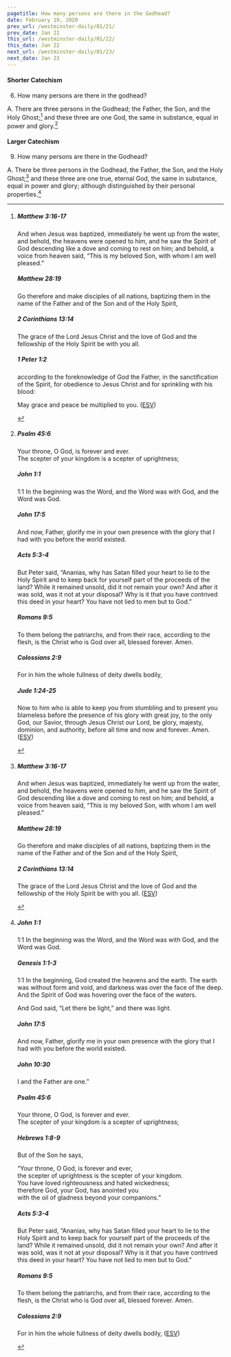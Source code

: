 ```yaml
---
pagetitle: How many persons are there in the Godhead?
date: February 19, 2020
prev_url: /westminster-daily/01/21/
prev_date: Jan 21
this_url: /westminster-daily/01/22/
this_date: Jan 22
next_url: /westminster-daily/01/23/
next_date: Jan 23
---
```


#### Shorter Catechism

6. How many persons are there in the godhead?

A. There are three persons in the Godhead; the Father, the Son, and the Holy Ghost;[^fnref:wsc1] and these three are one God, the same in substance, equal in power and glory.[^fnref:wsc2]


[^fnref:wsc1]: <div class="esv"><h5>Matthew 3:16-17</h5> <div class="esv-text"><p id="p40003016.01-1">And when Jesus was baptized, immediately he went up from the water, and behold, the heavens were opened to him, and he saw the Spirit of God descending like a dove and coming to rest on him; and behold, a voice from heaven said, &#8220;This is my beloved Son, with whom I am well pleased.&#8221;</p> </div><h5>Matthew 28:19</h5> <div class="esv-text"><p id="p40028019.01-2"><span class="woc">Go therefore and make disciples of all nations, baptizing them in the name of the Father and of the Son and of the Holy Spirit,</span></p> </div><h5>2 Corinthians 13:14</h5> <div class="esv-text"><p id="p47013014.01-3">The grace of the Lord Jesus Christ and the love of God and the fellowship of the Holy Spirit be with you all.</p> </div><h5>1 Peter 1:2</h5> <div class="esv-text"><p id="p60001002.01-4">according to the foreknowledge of God the Father, in the sanctification of the Spirit, for obedience to Jesus Christ and for sprinkling with his blood:</p> <p id="p60001002.26-4">May grace and peace be multiplied to you.  (<a href="http://www.esv.org" class="copyright">ESV</a>)</p> </div> </div>

[^fnref:wsc2]: <div class="esv"><h5>Psalm 45:6</h5> <div class="esv-text"><div class="block-indent"> <p class="line-group" id="p19045006.01-1">Your throne, O God, is forever and ever.<br /> <span class="indent"></span>The scepter of your kingdom is a scepter of uprightness;</p> </div> </div><h5>John 1:1</h5> <div class="esv-text"> <p class="chapter-first" id="p43001001.05-2"><span class="chapter-num" id="v43001001-2">1:1&nbsp;</span>In the beginning was the Word, and the Word was with God, and the Word was God.</p> </div><h5>John 17:5</h5> <div class="esv-text"><p id="p43017005.01-3"><span class="woc">And now, Father, glorify me in your own presence with the glory that I had with you before the world existed.</span></p> </div><h5>Acts 5:3-4</h5> <div class="esv-text"><p id="p44005003.01-4">But Peter said, &#8220;Ananias, why has Satan filled your heart to lie to the Holy Spirit and to keep back for yourself part of the proceeds of the land? While it remained unsold, did it not remain your own? And after it was sold, was it not at your disposal? Why is it that you have contrived this deed in your heart? You have not lied to men but to God.&#8221;</p> </div><h5>Romans 9:5</h5> <div class="esv-text"><p id="p45009005.01-5">To them belong the patriarchs, and from their race, according to the flesh, is the Christ who is God over all, blessed forever. Amen.</p> </div><h5>Colossians 2:9</h5> <div class="esv-text"><p id="p51002009.01-6">For in him the whole fullness of deity dwells bodily,</p> </div><h5>Jude 1:24-25</h5> <div class="esv-text"> <p id="p65001024.02-7">Now to him who is able to keep you from stumbling and to present you blameless before the presence of his glory with great joy, to the only God, our Savior, through Jesus Christ our Lord, be glory, majesty, dominion, and authority, before all time and now and forever. Amen.  (<a href="http://www.esv.org" class="copyright">ESV</a>)</p> </div> </div>


#### Larger Catechism

9. How many persons are there in the Godhead?

A. There be three persons in the Godhead, the Father, the Son, and the Holy Ghost;[^fnref:wlc1] and these three are one true, eternal God, the same in substance, equal in power and glory; although distinguished by their personal properties.[^fnref:wlc2]


[^fnref:wlc1]: <div class="esv"><h5>Matthew 3:16-17</h5> <div class="esv-text"><p id="p40003016.01-1">And when Jesus was baptized, immediately he went up from the water, and behold, the heavens were opened to him, and he saw the Spirit of God descending like a dove and coming to rest on him; and behold, a voice from heaven said, &#8220;This is my beloved Son, with whom I am well pleased.&#8221;</p> </div><h5>Matthew 28:19</h5> <div class="esv-text"><p id="p40028019.01-2"><span class="woc">Go therefore and make disciples of all nations, baptizing them in the name of the Father and of the Son and of the Holy Spirit,</span></p> </div><h5>2 Corinthians 13:14</h5> <div class="esv-text"><p id="p47013014.01-3">The grace of the Lord Jesus Christ and the love of God and the fellowship of the Holy Spirit be with you all.  (<a href="http://www.esv.org" class="copyright">ESV</a>)</p> </div> </div>

[^fnref:wlc2]: <div class="esv"><h5>John 1:1</h5> <div class="esv-text"> <p class="chapter-first" id="p43001001.05-1"><span class="chapter-num" id="v43001001-1">1:1&nbsp;</span>In the beginning was the Word, and the Word was with God, and the Word was God.</p> </div><h5>Genesis 1:1-3</h5> <div class="esv-text"> <p class="chapter-first" id="p01001001.06-2"><span class="chapter-num" id="v01001001-2">1:1&nbsp;</span>In the beginning, God created the heavens and the earth. The earth was without form and void, and darkness was over the face of the deep. And the Spirit of God was hovering over the face of the waters.</p>  <p id="p01001003.01-2">And God said, &#8220;Let there be light,&#8221; and there was light.</p> </div><h5>John 17:5</h5> <div class="esv-text"><p id="p43017005.01-3"><span class="woc">And now, Father, glorify me in your own presence with the glory that I had with you before the world existed.</span></p> </div><h5>John 10:30</h5> <div class="esv-text"><p id="p43010030.01-4"><span class="woc">I and the Father are one.&#8221;</span></p> </div><h5>Psalm 45:6</h5> <div class="esv-text"><div class="block-indent"> <p class="line-group" id="p19045006.01-5">Your throne, O God, is forever and ever.<br /> <span class="indent"></span>The scepter of your kingdom is a scepter of uprightness;</p> </div> </div><h5>Hebrews 1:8-9</h5> <div class="esv-text"><p class="same-paragraph" id="p58001008.01-6">But of the Son he says,</p> <div class="block-indent"> <p class="line-group" id="p58001008.07-6">&#8220;Your throne, O God, is forever and ever,<br /> <span class="indent"></span>the scepter of uprightness is the scepter of your kingdom.<br />  You have loved righteousness and hated wickedness;<br /> therefore God, your God, has anointed you<br /> <span class="indent"></span>with the oil of gladness beyond your companions.&#8221;</p> </div> </div><h5>Acts 5:3-4</h5> <div class="esv-text"><p id="p44005003.01-7">But Peter said, &#8220;Ananias, why has Satan filled your heart to lie to the Holy Spirit and to keep back for yourself part of the proceeds of the land? While it remained unsold, did it not remain your own? And after it was sold, was it not at your disposal? Why is it that you have contrived this deed in your heart? You have not lied to men but to God.&#8221;</p> </div><h5>Romans 9:5</h5> <div class="esv-text"><p id="p45009005.01-8">To them belong the patriarchs, and from their race, according to the flesh, is the Christ who is God over all, blessed forever. Amen.</p> </div><h5>Colossians 2:9</h5> <div class="esv-text"><p id="p51002009.01-9">For in him the whole fullness of deity dwells bodily,  (<a href="http://www.esv.org" class="copyright">ESV</a>)</p> </div> </div>

